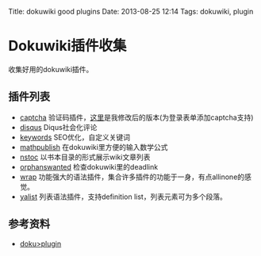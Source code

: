 Title: dokuwiki good plugins 
Date: 2013-08-25 12:14
Tags: dokuwiki, plugin

# Dokuwiki插件收集

收集好用的dokuwiki插件。

## 插件列表

*  [captcha](doku>plugin/captcha) 验证码插件，[这里](/codes/snippets/dokuwiki_captcha_modify)是我修改后的版本(为登录表单添加captcha支持)
*  [disqus](doku>plugin/disqus) Diqus社会化评论
*  [keywords](doku>plugin/keywords) SEO优化，自定义关键词
*  [mathpublish](doku>plugin/mathpublish) 在dokuwiki里方便的输入数学公式
*  [nstoc](doku>plugin/nstoc) 以书本目录的形式展示wiki文章列表
*  [orphanswanted](doku>plugin/orphanswanted) 检查dokuwiki里的deadlink
*  [wrap](doku>plugin/wrap) 功能强大的语法插件，集合许多插件的功能于一身，有点allinone的感觉。
*  [yalist](doku>plugin/yalist) 列表语法插件，支持definition list，列表元素可为多个段落。
## 参考资料

*  [doku>plugin](doku>plugin)

